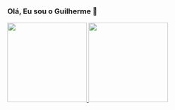 ### Olá, Eu sou o Guilherme 👋

<div>
 <a href="https://beacons.ai/guilherme-vale">
 <img height="180em" src="https://github-readme-stats.vercel.app/api?username=guilherme-vale&show_icons=true&theme=dark"/>
  <img height="180em" src="https://github-readme-stats.vercel.app/api/top-langs/?username=guilherme-vale&layout=compact&theme=dark"/>
</div>

